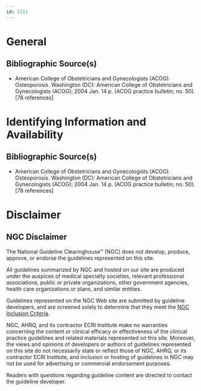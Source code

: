 ```yaml
---
id: 5721
---
```


# General

## Bibliographic Source(s)

- American College of Obstetricians and Gynecologists (ACOG). Osteoporosis. Washington (DC): American College of Obstetricians and Gynecologists (ACOG); 2004 Jan. 14 p. (ACOG practice bulletin; no. 50). [78 references]

# Identifying Information and Availability

## Bibliographic Source(s)

- American College of Obstetricians and Gynecologists (ACOG). Osteoporosis. Washington (DC): American College of Obstetricians and Gynecologists (ACOG); 2004 Jan. 14 p. (ACOG practice bulletin; no. 50). [78 references]

# Disclaimer

## NGC Disclaimer

The National Guideline Clearinghouse™ (NGC) does not develop, produce, approve, or endorse the guidelines represented on this site.

All guidelines summarized by NGC and hosted on our site are produced under the auspices of medical specialty societies, relevant professional associations, public or private organizations, other government agencies, health care organizations or plans, and similar entities.

Guidelines represented on the NGC Web site are submitted by guideline developers, and are screened solely to determine that they meet the [NGC Inclusion Criteria](/help-and-about/summaries/inclusion-criteria).

NGC, AHRQ, and its contractor ECRI Institute make no warranties concerning the content or clinical efficacy or effectiveness of the clinical practice guidelines and related materials represented on this site. Moreover, the views and opinions of developers or authors of guidelines represented on this site do not necessarily state or reflect those of NGC, AHRQ, or its contractor ECRI Institute, and inclusion or hosting of guidelines in NGC may not be used for advertising or commercial endorsement purposes.

Readers with questions regarding guideline content are directed to contact the guideline developer.

